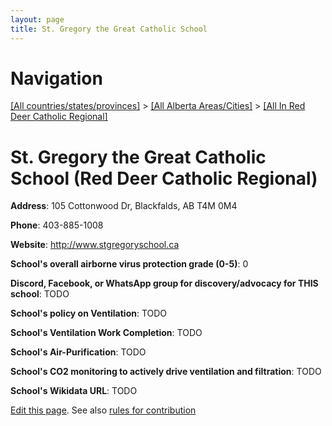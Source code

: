 ```yaml
---
layout: page
title: St. Gregory the Great Catholic School
---
```

# Navigation

[[All countries/states/provinces]](../../..) > [[All Alberta Areas/Cities]](../..) > [[All In Red Deer Catholic Regional]](..)

# St. Gregory the Great Catholic School (Red Deer Catholic Regional)

**Address**: 105 Cottonwood Dr, Blackfalds, AB T4M 0M4

**Phone**: 403-885-1008

**Website**: <http://www.stgregoryschool.ca>

**School's overall airborne virus protection grade (0-5)**: 0

**Discord, Facebook, or WhatsApp group for discovery/advocacy for THIS school**: TODO

**School's policy on Ventilation**: TODO

**School's Ventilation Work Completion**: TODO

**School's Air-Purification**: TODO

**School's CO2 monitoring to actively drive ventilation and filtration**: TODO

**School's Wikidata URL**: TODO


[Edit this page](https://github.com/ventilate-schools/AB/edit/main/./Red_Deer_Catholic_Regional/St._Gregory_the_Great_Catholic_School.md). See also [rules for contribution](../../../contribution-rules/)